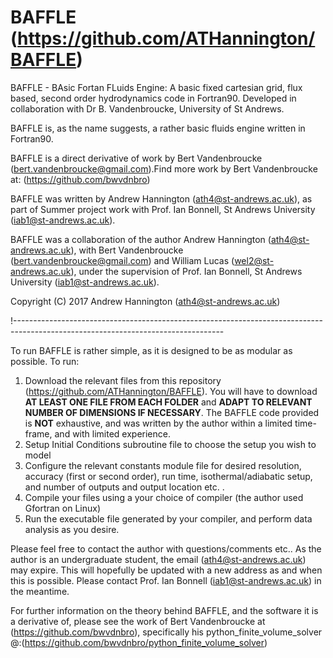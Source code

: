 # BAFFLE (https://github.com/ATHannington/BAFFLE)
BAFFLE - BAsic Fortan FLuids Engine: A basic fixed cartesian grid, flux based, second order hydrodynamics code in Fortran90. Developed in collaboration with Dr B. Vandenbroucke, University of St Andrews.

BAFFLE is, as the name suggests, a rather basic fluids engine written in Fortran90. 

BAFFLE is a direct derivative of work by Bert Vandenbroucke (bert.vandenbroucke@gmail.com).Find more work by Bert Vandenbroucke at: (https://github.com/bwvdnbro)

BAFFLE was written by Andrew Hannington (ath4@st-andrews.ac.uk), as part of Summer project work with Prof. Ian Bonnell, St Andrews University (iab1@st-andrews.ac.uk).  

BAFFLE was a collaboration of the author Andrew Hannington (ath4@st-andrews.ac.uk), with Bert Vandenbroucke (bert.vandenbroucke@gmail.com) and William Lucas (wel2@st-andrews.ac.uk), under the supervision of Prof. Ian Bonnell, St Andrews University (iab1@st-andrews.ac.uk).  

Copyright (C) 2017 Andrew Hannington (ath4@st-andrews.ac.uk)

!----------------------------------------------------------------------------------------------------------------------------------

To run BAFFLE is rather simple, as it is designed to be as modular as possible. To run:

1. Download the relevant files from this repository (https://github.com/ATHannington/BAFFLE). You will have to download **AT LEAST ONE FILE FROM EACH FOLDER** and **ADAPT TO RELEVANT NUMBER OF DIMENSIONS IF NECESSARY**. The BAFFLE code provided is **NOT** exhaustive, and was written by the author within a limited time-frame, and with limited experience.
2. Setup Initial Conditions subroutine file to choose the setup you wish to model
3. Configure the relevant constants module file for desired resolution, accuracy (first or second order), run time, isothermal/adiabatic setup, and number of outputs and output location etc. .
4. Compile your files using a your choice of compiler (the author used Gfortran on Linux)
5. Run the executable file generated by your compiler, and perform data analysis as you desire.

Please feel free to contact the author with questions/comments etc.. As the author is an undergraduate student, the email (ath4@st-andrews.ac.uk) may expire. This will hopefully be updated with a new address as and when this is possible. Please contact Prof. Ian Bonnell (iab1@st-andrews.ac.uk) in the meantime.

For further information on the theory behind BAFFLE, and the software it is a derivative of, please see the work of Bert Vandenbroucke at (https://github.com/bwvdnbro), specifically his python_finite_volume_solver @:(https://github.com/bwvdnbro/python_finite_volume_solver)

